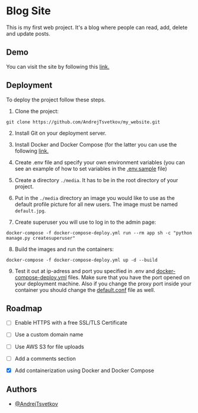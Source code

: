 
# Blog Site  

This is my first web project. It's a blog where people can read, add, delete and update posts.

## Demo

You can visit the site by following this [link.](http://3.142.247.127/)

## Deployment

To deploy the project follow these steps.

1. Clone the project:

```Shell
git clone https://github.com/AndrejTsvetkov/my_website.git
```

2. Install Git on your deployment server.

3. Install Docker and Docker Compose (for the latter you can use the following [link.](https://docs.docker.com/compose/install/)

4. Create .env file and specify your own environment variables (you can see an example of how to set variables in the [.env.sample](./.env.sample) file)

5. Create a directory `./media`. It has to be in the root directory of your project.

6. Put in the `./media` directory an image you would like to use as the default profile picture for all new users.
The image must be named `default.jpg`.

7. Create superuser you will use to log in to the admin page:

```Shell
docker-compose -f docker-compose-deploy.yml run --rm app sh -c "python manage.py createsuperuser"
```

8. Build the images and run the containers:

```Shell
docker-compose -f docker-compose-deploy.yml up -d --build
```

9. Test it out at ip-adress and port you specified in .env and [docker-compose-deploy.yml](./docker-compose-deploy.yml) files.
Make sure that you have the port opened on your deployment machine. Also if you change the proxy port inside your container you should change the [default.conf](./proxy/default.conf) file as well.
## Roadmap

- [ ] Enable HTTPS with a free SSL/TLS Certificate

- [ ] Use a custom domain name

- [ ] Use AWS S3 for file uploads

- [ ] Add a comments section

- [x] Add containerization using Docker and Docker Compose

## Authors

- [@AndrejTsvetkov](https://www.github.com/AndrejTsvetkov)
